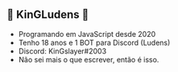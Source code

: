 ## 🚀 KinGLudens 🚀

- Programando em JavaScript desde 2020
- Tenho 18 anos e 1 BOT para Discord (Ludens)
- Discord: KinGslayer#2003
- Não sei mais o que escrever, então é isso.
